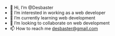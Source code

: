 - 👋 Hi, I’m @Desbaster
- 👀 I’m interested in working as a web developer
- 🌱 I’m currently learning web development
- 💞️ I’m looking to collaborate on web development
- 📫 How to reach me desbaster@gmail.com

<!---
Desbaster/Desbaster is a ✨ special ✨ repository because its `README.md` (this file) appears on your GitHub profile.
You can click the Preview link to take a look at your changes.
--->
